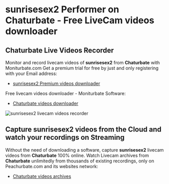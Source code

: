 # sunrisesex2 Performer on Chaturbate - Free LiveCam videos downloader

## Chaturbate Live Videos Recorder

Monitor and record livecam videos of **sunrisesex2** from **Chaturbate** with Moniturbate.com
Get a premium trial for free by just and only registering with your Email address:
* [sunrisesex2 Premium videos downloader](https://moniturbate.com/request-demo-licence-key.html)

Free livecam videos downloader - Moniturbate Software:
* [Chaturbate videos downloader](https://moniturbate.com/moniturbate-download-software.html)

![sunrisesex2 livecam videos recorder](https://peachurnet.com/templates/moniturbate-software.png)


## Capture sunrisesex2 videos from the Cloud and watch your recordings on Streaming

Without the need of downloading a software, capture **sunrisesex2** livecam videos from **Chaturbate** 100% online.
Watch Livecam archives from **Chaturbate** unlimitedly from thousands of existing recordings, only on Peachurbate.com and its websites network:
* [Chaturbate videos archives](https://peachurnet.com/)